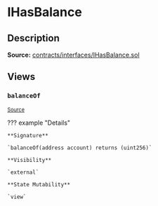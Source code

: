 # IHasBalance

## Description

**Source:** [contracts/interfaces/IHasBalance.sol](https://github.com/Synthetixio/synthetix/tree/v2.33.0/contracts/interfaces/IHasBalance.sol)

## Views

### `balanceOf`

<sub>[Source](https://github.com/Synthetixio/synthetix/tree/v2.33.0/contracts/interfaces/IHasBalance.sol#L7)</sub>

??? example "Details"

    **Signature**

    `balanceOf(address account) returns (uint256)`

    **Visibility**

    `external`

    **State Mutability**

    `view`
